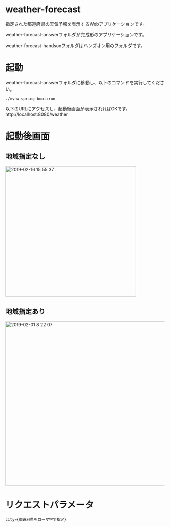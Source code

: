 # weather-forecast
指定された都道府県の天気予報を表示するWebアプリケーションです。

weather-forecast-answerフォルダが完成形のアプリケーションです。

weather-forecast-handsonフォルダはハンズオン用のフォルダです。

# 起動
weather-forecast-answerフォルダに移動し、以下のコマンドを実行してください。

`./mvnw spring-boot:run`

以下のURLにアクセスし、起動後画面が表示されればOKです。
http://localhost:8080/weather

# 起動後画面
## 地域指定なし
<img width="413" alt="2019-02-16 15 55 37" src="https://user-images.githubusercontent.com/29173876/52895864-8fc73a80-3203-11e9-849f-2a00aca55661.png">

## 地域指定あり
<img width="520" alt="2019-02-01 8 22 07" src="https://user-images.githubusercontent.com/29173876/52092485-0dcbf480-25fb-11e9-9cf0-c7bf4f75d674.png">

# リクエストパラメータ
`city={都道府県をローマ字で指定}`
